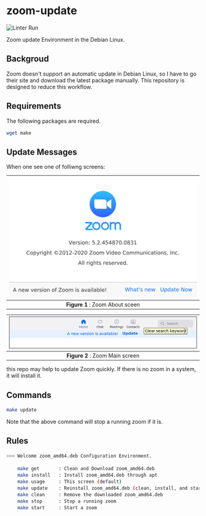 # zoom-update

![Linter Run](https://github.com/jeonghanlee/zoom-update/workflows/Linter%20Run/badge.svg)

Zoom update Environment in the Debian Linux.

## Backgroud

Zoom doesn't support an automatic update in Debian Linux, so I have to go their site and download the latest package manually. This repository is designed to reduce this workflow.

## Requirements

The following packages are required.

```bash
wget make
```

## Update Messages

When one see one of folliwng screens:

|![0png](docs/zoom1.png)|
| :---: |
|**Figure 1** : Zoom About sceen|

|![1png](docs/zoom2.png)|
| :---: |
|**Figure 2** : Zoom Main screen |

this repo may help to update Zoom quickly. If there is no zoom in a system, it will install it.

## Commands

```bash
make update
```

Note that the above command will stop a running zoom if it is.

## Rules

```bash
>>> Welcome zoom_amd64.deb Configuration Environment.

    make get       : Clean and Download zoom_amd64.deb
    make install   : Install zoom_amd64.deb through apt
    make usage     : This screen (default)
    make update    : Reinstall zoom_amd64.deb (clean, install, and start)
    make clean     : Remove the downloaded zoom_amd64.deb
    make stop      : Stop a running zoom
    make start     : Start a zoom
```
